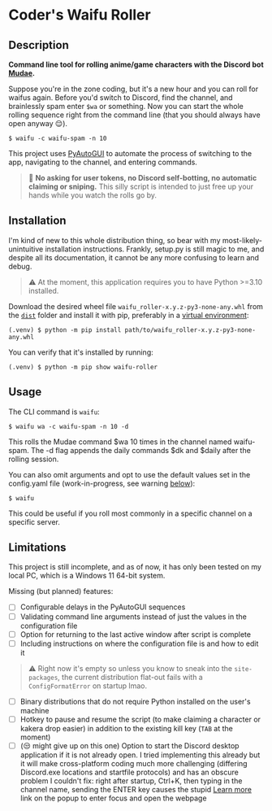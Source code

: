 # Coder's Waifu Roller

## Description

**Command line tool for rolling anime/game characters with the Discord bot [Mudae](https://top.gg/bot/432610292342587392).**

Suppose you're in the zone coding, but it's a new hour and you can roll for waifus again. Before you'd switch to Discord, find the channel, and brainlessly spam enter `$wa` or something. Now you can start the whole rolling sequence right from the command line (that you should always have open anyway :relieved:).
```
$ waifu -c waifu-spam -n 10
```

This project uses [PyAutoGUI](https://pypi.org/project/PyAutoGUI/) to automate the process of switching to the app, navigating to the channel, and entering commands.

> :mega: **No asking for user tokens, no Discord self-botting, no automatic claiming or sniping.** This silly script is intended to just free up your hands while you watch the rolls go by.

## Installation

I'm kind of new to this whole distribution thing, so bear with my most-likely-unintuitive installation instructions. Frankly, setup.py is still magic to me, and despite all its documentation, it cannot be any more confusing to learn and debug.

> :warning: At the moment, this application requires you to have Python >=3.10 installed.

Download the desired wheel file `waifu_roller-x.y.z-py3-none-any.whl` from the [`dist`](dist/) folder and install it with pip, preferably in a [virtual environment](https://docs.python.org/3/tutorial/venv.html):
```
(.venv) $ python -m pip install path/to/waifu_roller-x.y.z-py3-none-any.whl
```
You can verify that it's installed by running:
```
(.venv) $ python -m pip show waifu-roller
```

## Usage

The CLI command is `waifu`:
```
$ waifu wa -c waifu-spam -n 10 -d
```
This rolls the Mudae command $wa 10 times in the channel named waifu-spam. The -d flag appends the daily commands $dk and $daily after the rolling session.

You can also omit arguments and opt to use the default values set in the config.yaml file (work-in-progress, see warning [below](#limitations)):
```
$ waifu
```
This could be useful if you roll most commonly in a specific channel on a specific server.

## Limitations

This project is still incomplete, and as of now, it has only been tested on my local PC, which is a Windows 11 64-bit system.

Missing (but planned) features:
- [ ] Configurable delays in the PyAutoGUI sequences
- [ ] Validating command line arguments instead of just the values in the configuration file
- [ ] Option for returning to the last active window after script is complete
- [ ] Including instructions on where the configuration file is and how to edit it
> :warning: Right now it's empty so unless you know to sneak into the `site-packages`, the current distribution flat-out fails with a `ConfigFormatError` on startup lmao.
- [ ] Binary distributions that do not require Python installed on the user's machine
- [ ] Hotkey to pause and resume the script (to make claiming a character or kakera drop easier) in addition to the existing kill key (`TAB` at the moment)
- [ ] (:unamused: might give up on this one) Option to start the Discord desktop application if it is not already open. I tried implementing this already but it will make cross-platform coding much more challenging (differing Discord.exe locations and startfile protocols) and has an obscure problem I couldn't fix: right after startup, Ctrl+K, then typing in the channel name, sending the ENTER key causes the stupid [Learn more](https://support.discord.com/hc/en-us/articles/115000070311) link on the popup to enter focus and open the webpage
